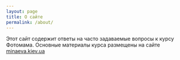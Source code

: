 ```yaml
---
layout: page
title: О сайте
permalink: /about/
---
```


Этот сайт содержит ответы на часто задаваемые вопросы к курсу Фотомама.
Основные материалы курса размещены на сайте [minaeva.kiev.ua](http://minaeva.kiev.ua/)
